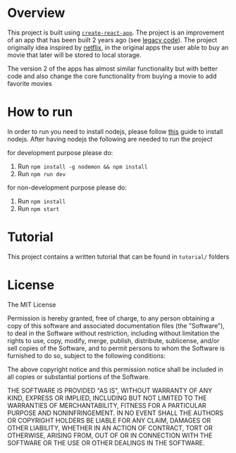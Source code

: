 # Overview
This project is built using [`create-react-app`](https://github.com/facebook/create-react-app). The project is an improvement of an app that has been built 2 years ago (see [legacy code](https://github.com/MirzaChilman/mini-project/tree/legacy)). The project originally idea inspired by [netflix](http://netflix.com/), in the original apps the user able to buy an movie that later will be stored to local storage.

The version 2 of the apps has almost similar functionality but with better code and also change the core functionality from buying a movie to add favorite movies 

# How to run

In order to run you need to install nodejs, please follow [this](https://nodejs.org/en/download/) guide to install nodejs. After having nodejs the following are needed to run the project

for development purpose please do:
1. Run `npm install -g nodemon && npm install`
2. Run `npm run dev`

for non-development purpose please do:
1. Run `npm install`
2. Run `npm start` 

# Tutorial

This project contains a written tutorial that can be found in `tutorial/` folders

# License
The MIT License

Permission is hereby granted, free of charge, to any person obtaining a copy
of this software and associated documentation files (the "Software"), to deal
in the Software without restriction, including without limitation the rights
to use, copy, modify, merge, publish, distribute, sublicense, and/or sell
copies of the Software, and to permit persons to whom the Software is
furnished to do so, subject to the following conditions:

The above copyright notice and this permission notice shall be included in
all copies or substantial portions of the Software.

THE SOFTWARE IS PROVIDED "AS IS", WITHOUT WARRANTY OF ANY KIND, EXPRESS OR
IMPLIED, INCLUDING BUT NOT LIMITED TO THE WARRANTIES OF MERCHANTABILITY,
FITNESS FOR A PARTICULAR PURPOSE AND NONINFRINGEMENT. IN NO EVENT SHALL THE
AUTHORS OR COPYRIGHT HOLDERS BE LIABLE FOR ANY CLAIM, DAMAGES OR OTHER
LIABILITY, WHETHER IN AN ACTION OF CONTRACT, TORT OR OTHERWISE, ARISING FROM,
OUT OF OR IN CONNECTION WITH THE SOFTWARE OR THE USE OR OTHER DEALINGS IN
THE SOFTWARE.
